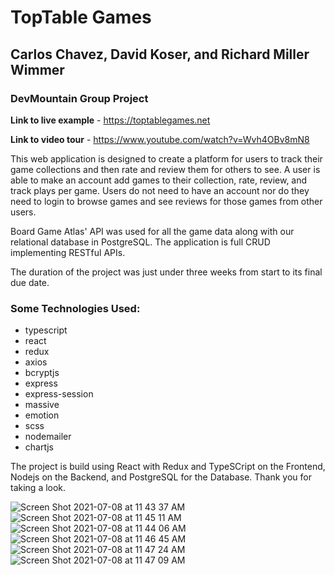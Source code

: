 # TopTable Games

## Carlos Chavez, David Koser, and Richard Miller Wimmer

### DevMountain Group Project 

**Link to live example** - https://toptablegames.net

**Link to video tour** - https://www.youtube.com/watch?v=Wvh4OBv8mN8

This web application is designed to create a platform for users to track their game collections and then rate and review them for others to see. A user is able to make an account add games to their collection, rate, review, and track plays per game. Users do not need to have an account nor do they need to login to browse games and see reviews for those games from other users.

Board Game Atlas' API was used for all the game data along with our relational database in PostgreSQL. The application is full CRUD implementing RESTful APIs.

The duration of the project was just under three weeks from start to its final due date.

### Some Technologies Used:
* typescript
* react
* redux
* axios
* bcryptjs
* express
* express-session
* massive
* emotion
* scss
* nodemailer
* chartjs

The project is build using React with Redux and TypeSCript on the Frontend, Nodejs on the Backend, and PostgreSQL for the Database.  Thank you for taking a look.   

![Screen Shot 2021-07-08 at 11 43 37 AM](https://user-images.githubusercontent.com/78984588/124952708-7563a680-dfe2-11eb-810d-e34958adb13e.png)
![Screen Shot 2021-07-08 at 11 45 11 AM](https://user-images.githubusercontent.com/78984588/124952732-7bf21e00-dfe2-11eb-861a-073586082cbc.png)
![Screen Shot 2021-07-08 at 11 44 06 AM](https://user-images.githubusercontent.com/78984588/124952738-7c8ab480-dfe2-11eb-85fd-bde5ba16abd7.png)
![Screen Shot 2021-07-08 at 11 46 45 AM](https://user-images.githubusercontent.com/78984588/124952770-844a5900-dfe2-11eb-92ab-afd7b4258d53.png)
![Screen Shot 2021-07-08 at 11 47 24 AM](https://user-images.githubusercontent.com/78984588/124952773-84e2ef80-dfe2-11eb-95df-f1462093fcd5.png)
![Screen Shot 2021-07-08 at 11 47 09 AM](https://user-images.githubusercontent.com/78984588/124952776-84e2ef80-dfe2-11eb-8518-8fb400c1d27c.png)
